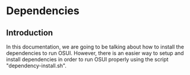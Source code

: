 # Dependencies


## Introduction

In this documentation, we are going to be talking about how to install the dependencies to run OSUI. However, there is an easier way to setup and install dependencies in order to run OSUI properly using the script "dependency-install.sh".